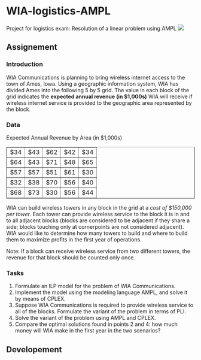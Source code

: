 # WIA-logistics-AMPL
Project for logistics exam: Resolution of a linear problem using AMPL
<img src="https://www.artelys.com/wp-content/uploads/2017/10/ampl.png"/>

## Assignement

### Introduction
WIA Communications is planning to bring wireless internet access to the town of Ames, Iowa. Using a geographic information system, WIA has divided Ames into the following 5 by 5 grid. The value in each block of the grid indicates the **expected annual revenue (in $1,000s)** WIA will receive if wireless internet service is provided to the geographic area represented by the block.

### Data 
Expected Annual Revenue by Area (in $1,000s)


<div>
<table border="1"style="text-align: center;">
  <tr><td>$34</td><td> 	$43</td><td> 	$62 </td><td>	$42</td><td> 	$34</td></tr>
  <tr><td>$64</td><td>$43</td><td> 	$71</td><td> 	$48</td><td> 	$65</td></tr>
  <tr><td>$57</td><td>	$57</td><td> 	$51 </td><td>	$61</td><td> 	$30</td></tr>
  <tr><td>$32</td><td>	$38</td><td> 	$70</td><td> 	$56</td><td> 	$40</td></tr>
  <tr><td>$68</td><td> 	$73</td><td> 	$30</td><td> 	$56 </td><td>	$44</td></tr>
  </table>
</div>


WIA can build wireless towers in any block in the grid at a *cost of $150,000 per tower*. Each tower can provide wireless service to the block it is in and to all adjacent blocks (blocks are considered to be adjacent if they share a side; blocks touching only at cornerpoints are not considered adjacent). WIA would like to determine how many towers to build and where to build them to maximize profits in the first year of operations. 

Note: If a block can receive wireless service from two different towers, the revenue for that block should be counted only once.

### Tasks
1. Formulate an ILP model for the problem of WIA Communications.
2. Implement the model using the modeling language AMPL, and solve it by means of CPLEX.
3. Suppose WIA Communications is required to provide wireless service to all of the blocks. Formulate the variant of the problem in terms of PLI.
4. Solve the variant of the problem using AMPL and CPLEX. 
5. Compare the optimal solutions found in points 2 and 4: how much money will WIA make in the first year in the two scenarios?

## Developement
